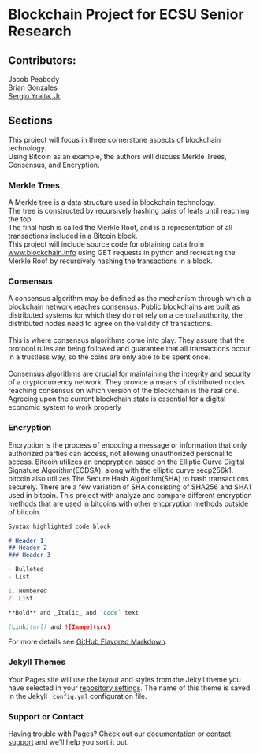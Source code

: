 # Blockchain Project for ECSU Senior Research

## Contributors:
Jacob Peabody <br>
Brian Gonzales <br>
<a href="https://github.com/power-serge/"> Sergio Yraita, Jr</a><br>

## Sections
This project will focus in three cornerstone aspects of blockchain technology. <br>
Using Bitcoin as an example, the authors will discuss Merkle Trees, Consensus, and Encryption.

### Merkle Trees
A Merkle tree is a data structure used in blockchain technology. <br>
The tree is constructed by recursively hashing pairs of leafs until reaching the top. <br>
The final hash is called the Merkle Root, and is a representation of all transactions included in a Bitcoin block. <br>
This project will include source code for obtaining data from www.blockchain.info using GET requests in python and recreating the Merkle Roof by recursively hashing the transactions in a block.

### Consensus
A consensus algorithm may be defined as the mechanism through which a blockchain network reaches consensus. Public blockchains are built as distributed systems for which they do not rely on a central authority, the distributed nodes need to agree on the validity of transactions. <br>
<br>
This is where consensus algorithms come into play. They assure that the protocol rules are being followed and guarantee that all transactions occur in a trustless way, so the coins are only able to be spent once. <br>
<br>
Consensus algorithms are crucial for maintaining the integrity and security of a cryptocurrency network. They provide a means of distributed nodes reaching consensus on which version of the blockchain is the real one. Agreeing upon the current blockchain state is essential for a digital economic system to work properly

### Encryption
Encryption is the process of encoding a message or information that only authorized parties can access, not allowing unauthorized personal to access. Bitcoin utilizes an encpryption based on the Elliptic Curve Digital Signature Algorithm(ECDSA), along with the elliptic curve secp256k1. bitcoin also utilizes The Secure Hash Algorithm(SHA) to hash transactions securely. There are a few variation of SHA consisting of SHA256 and SHA1 used in bitcoin. This project with analyze and compare different encryption methods that are used in bitcoins with other encpryption methods outside of bitcoin.

```markdown
Syntax highlighted code block

# Header 1
## Header 2
### Header 3

- Bulleted
- List

1. Numbered
2. List

**Bold** and _Italic_ and `Code` text

[Link](url) and ![Image](src)
```

For more details see [GitHub Flavored Markdown](https://guides.github.com/features/mastering-markdown/).

### Jekyll Themes

Your Pages site will use the layout and styles from the Jekyll theme you have selected in your [repository settings](https://github.com/power-serge/blockchain_project/settings). The name of this theme is saved in the Jekyll `_config.yml` configuration file.

### Support or Contact

Having trouble with Pages? Check out our [documentation](https://help.github.com/categories/github-pages-basics/) or [contact support](https://github.com/contact) and we’ll help you sort it out.
